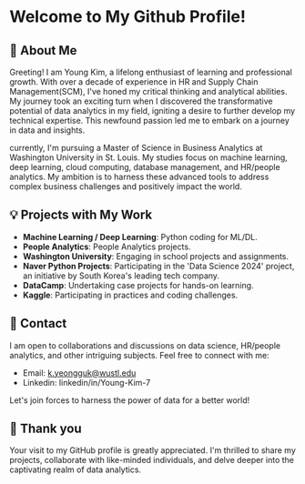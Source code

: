 # Welcome to My Github Profile!

## 👋 About Me
Greeting! I am Young Kim, a lifelong enthusiast of learning and professional growth. With over a decade of experience in HR and Supply Chain Management(SCM), I've honed my critical thinking and analytical abilities. My journey took an exciting turn when I discovered the transformative potential of data analytics in my field, igniting a desire to further develop my technical expertise. This newfound passion led me to embark on a journey in data and insights.

currently, I'm pursuing a Master of Science in Business Analytics at Washington University in St. Louis. My studies focus on machine learning, deep learning, cloud computing, database management, and HR/people analytics. My ambition is to harness these advanced tools to address complex business challenges and positively impact the world.

## 💡 Projects with My Work
* **Machine Learning / Deep Learning**: Python coding for ML/DL.
* **People Analytics**: People Analytics projects. 
* **Washington University**: Engaging in school projects and assignments.
* **Naver Python Projects**: Participating in the 'Data Science 2024' project, an initiative by South Korea's leading tech company.
* **DataCamp**: Undertaking case projects for hands-on learning.
* **Kaggle**: Participating in practices and coding challenges. 

## 📱 Contact
I am open to collaborations and discussions on data science, HR/people analytics, and other intriguing subjects. Feel free to connect with me:

* Email: k.yeongguk@wustl.edu
* Linkedin: linkedin/in/Young-Kim-7

Let's join forces to harness the power of data for a better world!

## 🙏 Thank you
Your visit to my GitHub profile is greatly appreciated. I'm thrilled to share my projects, collaborate with like-minded individuals, and delve deeper into the captivating realm of data analytics.
